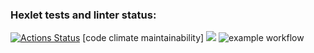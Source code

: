 ### Hexlet tests and linter status:
[![Actions Status](https://github.com/siderai/python-project-lvl1/workflows/hexlet-check/badge.svg)](https://github.com/siderai/python-project-lvl1/actions)
[code climate maintainability] <a href="https://codeclimate.com/github/siderai/python-project-lvl1/maintainability"><img src="https://api.codeclimate.com/v1/badges/a99a88d28ad37a79dbf6/maintainability" /></a> ![example workflow](https://github.com/siderai/python-project-lvl1/actions/workflows/brain-games.yml/badge.svg)
